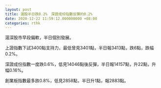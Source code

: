 ```yaml
---
layout: post
title: 滬股半日跌0.2%　深證成份指數反彈約0.2%
date: 2020-12-22 11:59:12.000000000 +08:00
categories: rthk
---
```


滬深股市早段偏軟，半日個別發展。

上證指數下試3400點支持力，最低曾見3401點，半日報3413點，跌6點，跌幅0.2%。

深證成份指數一度跌0.6%，低見14046點後反彈，半日報14157點，升22點，升幅0.16%。

創業板指數最多跌0.8%，低見2858點，半日升1點，報2883點。
